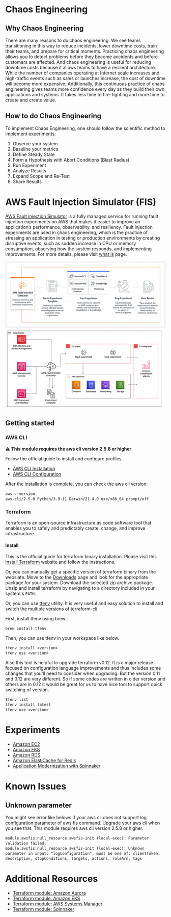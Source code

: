 # Chaos Engineering
## Why Chaos Engineering
There are many reasons to do chaos engineering. We see teams transitioning in this way to reduce incidents, lower downtime costs, train their teams, and prepare for critical moments. Practicing chaos engineering allows you to detect problems before they become accidents and before customers are affected. And chaos engineering is useful for reducing downtime costs because it allows teams to have a resilient architecture. While the number of companies operating at Internet scale increases and high-traffic events such as sales or launches increase, the cost of downtime will become more expensive. Additionally, this continuous practice of chaos engineering gives teams more confidence every day as they build their own applications and systems. It takes less time to fire-fighting and more time to create and create value.

## How to do Chaos Engineering
To implement Chaos Engineering, one should follow the scientific method to implement experiments:
1. Observe your system
1. Baseline your metrics
1. Define Steady State
1. Form a Hypothesis with Abort Conditions (Blast Radius)
1. Run Experiment
1. Analyze Results
1. Expand Scope and Re-Test
1. Share Results

# AWS Fault Injection Simulator (FIS)
[AWS Fault Injection Simulator](https://aws.amazon.com/fis/) is a fully managed service for running fault injection experiments on AWS that makes it easier to improve an application’s performance, observability, and resiliency. Fault injection experiments are used in chaos engineering, which is the practice of stressing an application in testing or production environments by creating disruptive events, such as sudden increase in CPU or memory consumption, observing how the system responds, and implementing improvements. For more details, please visit [what is](https://docs.aws.amazon.com/fis/latest/userguide/what-is.html) page.

![aws-fis-overview](images/aws-fis-overview.png)
![aws-fis-workflow](images/aws-fis-workflow.png)

## Getting started
### AWS CLI
:warning: **This module requires the aws cli version 2.5.8 or higher**

Follow the official guide to install and configure profiles.
- [AWS CLI Installation](https://docs.aws.amazon.com/cli/latest/userguide/cli-chap-install.html)
- [AWS CLI Configuration](https://docs.aws.amazon.com/cli/latest/userguide/cli-configure-profiles.html)

After the installation is complete, you can check the aws cli version:
```
aws --version
aws-cli/2.5.8 Python/3.9.11 Darwin/21.4.0 exe/x86_64 prompt/off
```

### Terraform
Terraform is an open-source infrastructure as code software tool that enables you to safely and predictably create, change, and improve infrastructure.

#### Install
This is the official guide for terraform binary installation. Please visit this [Install Terraform](https://learn.hashicorp.com/tutorials/terraform/install-cli) website and follow the instructions.

Or, you can manually get a specific version of terraform binary from the websiate. Move to the [Downloads](https://www.terraform.io/downloads.html) page and look for the appropriate package for your system. Download the selected zip archive package. Unzip and install terraform by navigating to a directory included in your system's `PATH`.

Or, you can use [tfenv](https://github.com/tfutils/tfenv) utility. It is very useful and easy solution to install and switch the multiple versions of terraform-cli.

First, install tfenv using brew.
```
brew install tfenv
```
Then, you can use tfenv in your workspace like below.
```
tfenv install <version>
tfenv use <version>
```
Also this tool is helpful to upgrade terraform v0.12. It is a major release focused on configuration language improvements and thus includes some changes that you'll need to consider when upgrading. But the version 0.11 and 0.12 are very different. So if some codes are written in older version and others are in 0.12 it would be great for us to have nice tool to support quick switching of version.
```
tfenv list
tfenv install latest
tfenv use <version>
```

# Experiments
- [Amazon EC2](https://github.com/Young-ook/terraform-aws-fis/blob/main/examples/ec2)
- [Amazon EKS](https://github.com/Young-ook/terraform-aws-fis/blob/main/examples/eks)
- [Amazon RDS](https://github.com/Young-ook/terraform-aws-fis/blob/main/examples/rds)
- [Amazon ElastiCache for Redis](https://github.com/Young-ook/terraform-aws-fis/blob/main/examples/redis)
- [Application Modernization with Spinnaker](https://github.com/Young-ook/terraform-aws-spinnaker/tree/main/examples/aws-modernization-with-spinnaker)

# Known Issues
## Unknown parameter
You might see error like belows if your aws cli does not support log configuration parameter of aws fis command. Upgrade your aws cli when you see that. This module requires aws cli version 2.5.8 or higher.
```
module.awsfis.null_resource.awsfis-init (local-exec): Parameter validation failed:
module.awsfis.null_resource.awsfis-init (local-exec): Unknown parameter in input: "logConfiguration", must be one of: clientToken, description, stopConditions, targets, actions, roleArn, tags
```

# Additional Resources
- [Terraform module: Amazon Aurora](https://github.com/Young-ook/terraform-aws-aurora)
- [Terraform module: Amazon EKS](https://github.com/Young-ook/terraform-aws-eks)
- [Terraform module: AWS Systems Manager](https://github.com/Young-ook/terraform-aws-ssm)
- [Terraform module: Spinnaker](https://github.com/Young-ook/terraform-aws-spinnaker)
